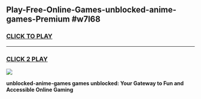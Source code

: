 
## Play-Free-Online-Games-unblocked-anime-games-Premium #w7l68
<h3>
<a href="https://premium.freeplayer.one?title=unblocked-anime-games&ref=8M">CLICK TO PLAY</a></h3>
<hr>

<h3>
<a href="https://premium.freeplayer.one?title=unblocked-anime-games&ref=8M">CLICK 2 PLAY</a>
  
</h3>

<a href="https://premium.freeplayer.one?title=unblocked-anime-games&ref=8M"><img src="https://clearcache.store/games.png"></a>


**unblocked-anime-games games unblocked: Your Gateway to Fun and Accessible Online Gaming**
